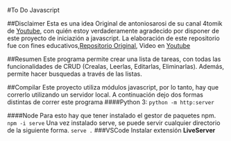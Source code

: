 #To Do Javascript


##Disclaimer
 Esta es una idea Original de antoniosarosi de su canal 4tomik de [Youtube](https://www.youtube.com/channel/UCu4sjnUnlB9KuGXvbs8f8ug), con quién estoy verdaderamente agradecido por disponer de este proyecto de iniciazión a javascript. La elaboración de este repositorio fue con fines educativos,[Repositorio Original](https://github.com/4tomik/JSTodoList), Video en [Youtube](https://www.youtube.com/watch?v=CSWnqdhN5vk)

##Resumen
Este programa permite crear una lista de tareas, con todas las funcionalidades de CRUD (Crealas, Leerlas, Editarlas, Eliminarlas). Además, permite hacer busquedas a través de las listas.

##Compilar
Este proyecto utiliza módulos javascript, por lo tanto, hay que correrlo utilizando un servidor local. A continuación dejo dos formas distintas de correr este programa
####Python 3:
`python -m http:server`

####Node
Para esto hay que tener instalado el gestor de paquetes npm.
`npm -i serve`
Una vez instalado serve, se puede servir cualquier directorio de la siguiente forma.
`serve .`
###VSCode
Instalar extensión **LiveServer**



